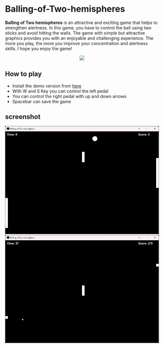 # Balling-of-Two-hemispheres
**Balling of Two hemispheres** is an attractive and exciting game that helps to strengthen alertness. In this game, you have to control the ball using two sticks and avoid hitting the walls. The game with simple but attractive graphics provides you with an enjoyable and challenging experience. The more you play, the more you improve your concentration and alertness skills. I hope you enjoy the game!

<p align="center">
  <img src="https://github.com/PAB-FA/Balling-of-Two-hemispheres/blob/main/Balling%20of%20two%20hemispheres/ICO.ico"/>
</p>

## How to play
- Install the demo version from [here](https://github.com/PAB-FA/Balling-of-Two-hemispheres/releases/download/V0.10.2/Balling.of.Two.hemispheres.rar)
- With W and S Key you can control the left pedal
- You can control the right pedal with up and down arrows
- Spacebar can save the game


## screenshot

<img src="https://github.com/PAB-FA/Balling-of-Two-hemispheres/blob/main/pic/1.png"/>

<img src="https://github.com/PAB-FA/Balling-of-Two-hemispheres/blob/main/pic/2.png"/>
  
